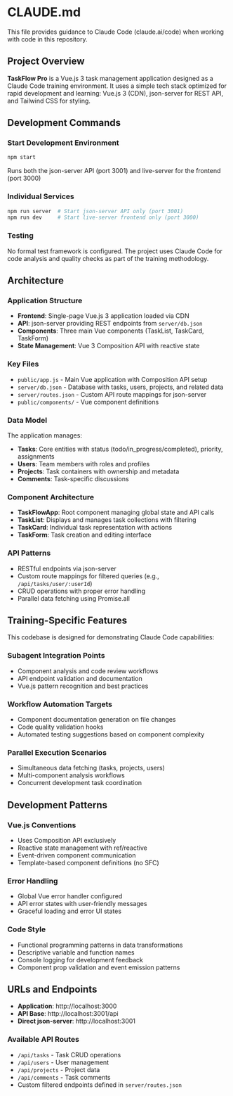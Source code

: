 # CLAUDE.md

This file provides guidance to Claude Code (claude.ai/code) when working with code in this repository.

## Project Overview

**TaskFlow Pro** is a Vue.js 3 task management application designed as a Claude Code training environment. It uses a simple tech stack optimized for rapid development and learning: Vue.js 3 (CDN), json-server for REST API, and Tailwind CSS for styling.

## Development Commands

### Start Development Environment
```bash
npm start
```
Runs both the json-server API (port 3001) and live-server for the frontend (port 3000)

### Individual Services
```bash
npm run server  # Start json-server API only (port 3001)
npm run dev     # Start live-server frontend only (port 3000)
```

### Testing
No formal test framework is configured. The project uses Claude Code for code analysis and quality checks as part of the training methodology.

## Architecture

### Application Structure
- **Frontend**: Single-page Vue.js 3 application loaded via CDN
- **API**: json-server providing REST endpoints from `server/db.json`
- **Components**: Three main Vue components (TaskList, TaskCard, TaskForm)
- **State Management**: Vue 3 Composition API with reactive state

### Key Files
- `public/app.js` - Main Vue application with Composition API setup
- `server/db.json` - Database with tasks, users, projects, and related data
- `server/routes.json` - Custom API route mappings for json-server
- `public/components/` - Vue component definitions

### Data Model
The application manages:
- **Tasks**: Core entities with status (todo/in_progress/completed), priority, assignments
- **Users**: Team members with roles and profiles
- **Projects**: Task containers with ownership and metadata
- **Comments**: Task-specific discussions

### Component Architecture
- **TaskFlowApp**: Root component managing global state and API calls
- **TaskList**: Displays and manages task collections with filtering
- **TaskCard**: Individual task representation with actions
- **TaskForm**: Task creation and editing interface

### API Patterns
- RESTful endpoints via json-server
- Custom route mappings for filtered queries (e.g., `/api/tasks/user/:userId`)
- CRUD operations with proper error handling
- Parallel data fetching using Promise.all

## Training-Specific Features

This codebase is designed for demonstrating Claude Code capabilities:

### Subagent Integration Points
- Component analysis and code review workflows
- API endpoint validation and documentation
- Vue.js pattern recognition and best practices

### Workflow Automation Targets
- Component documentation generation on file changes
- Code quality validation hooks
- Automated testing suggestions based on component complexity

### Parallel Execution Scenarios
- Simultaneous data fetching (tasks, projects, users)
- Multi-component analysis workflows
- Concurrent development task coordination

## Development Patterns

### Vue.js Conventions
- Uses Composition API exclusively
- Reactive state management with ref/reactive
- Event-driven component communication
- Template-based component definitions (no SFC)

### Error Handling
- Global Vue error handler configured
- API error states with user-friendly messages
- Graceful loading and error UI states

### Code Style
- Functional programming patterns in data transformations
- Descriptive variable and function names
- Console logging for development feedback
- Component prop validation and event emission patterns

## URLs and Endpoints

- **Application**: http://localhost:3000
- **API Base**: http://localhost:3001/api
- **Direct json-server**: http://localhost:3001

### Available API Routes
- `/api/tasks` - Task CRUD operations
- `/api/users` - User management
- `/api/projects` - Project data
- `/api/comments` - Task comments
- Custom filtered endpoints defined in `server/routes.json`
